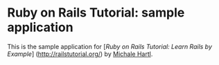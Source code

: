# Ruby on Rails Tutorial: sample application

This is the sample application for 
[*Ruby on Rails Tutorial: Learn Rails by Example*] (http://railstutorial.org/)
by [Michale Hartl](http://michaelhartl.com/).